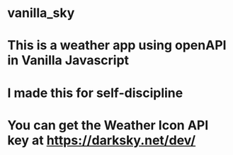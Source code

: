 # vanilla_sky
# This is a weather app using openAPI in Vanilla Javascript
# I made this for self-discipline
# You can get the Weather Icon API key at https://darksky.net/dev/
